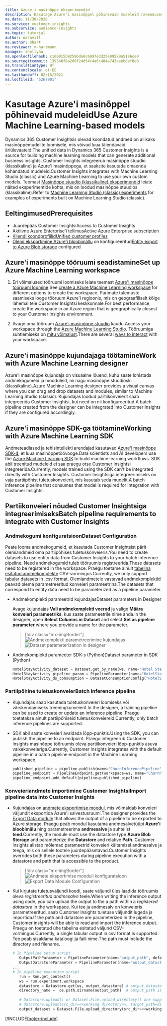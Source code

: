 ```yaml
---
title: Azure'i masinõppe eksperimendid
description: Kasutage Azure'i masinõppel põhinevaid mudeleid rakenduses Dynamics 365 Customer Insights.
ms.date: 11/30/2020
ms.service: customer-insights
ms.subservice: audience-insights
ms.topic: tutorial
author: naravill
ms.author: mhart
ms.reviewer: m-hartmann
manager: shellyha
ms.openlocfilehash: c166015b92596da0c6097e3d25e89579a5186ce0
ms.sourcegitcommit: 139548f8a2d0f24d54c4a6c404a743eeeb8ef8e0
ms.translationtype: HT
ms.contentlocale: et-EE
ms.lasthandoff: 02/15/2021
ms.locfileid: "5267901"
---
```

# <a name="use-azure-machine-learning-based-models"></a><span data-ttu-id="029ac-103">Kasutage Azure'i masinõppel põhinevaid mudeleid</span><span class="sxs-lookup"><span data-stu-id="029ac-103">Use Azure Machine Learning-based models</span></span>

<span data-ttu-id="029ac-104">Dynamics 365 Customer Insightsis olevad koondatud andmed on allikaks masinõppemudelite loomisele, mis võivad luua täiendavaid äriülevaateid.</span><span class="sxs-lookup"><span data-stu-id="029ac-104">The unified data in Dynamics 365 Customer Insights is a source for building machine learning models that can generate additional business insights.</span></span> <span data-ttu-id="029ac-105">Customer Insights integreerub masinõppe stuudio (klassikaline) ja Azure'i masinõppega, et saaksite kasutada omaenda kohandatud mudeleid.</span><span class="sxs-lookup"><span data-stu-id="029ac-105">Customer Insights integrates with Machine Learning Studio (classic) and Azure Machine Learning to use your own custom models.</span></span> <span data-ttu-id="029ac-106">Teemast [Masinõppe stuudio (klassikaline) eksperimendid](machine-learning-studio-experiments.md) leiate näited eksperimentide kohta, mis on loodud masinõppe stuudios (klassikaline).</span><span class="sxs-lookup"><span data-stu-id="029ac-106">Refer to [Machine Learning Studio (classic) experiments](machine-learning-studio-experiments.md) for examples of experiments built on Machine Learning Studio (classic).</span></span> 

## <a name="prerequisites"></a><span data-ttu-id="029ac-107">Eeltingimused</span><span class="sxs-lookup"><span data-stu-id="029ac-107">Prerequisites</span></span>

- <span data-ttu-id="029ac-108">Juurdepääs Customer Insightsi</span><span class="sxs-lookup"><span data-stu-id="029ac-108">Access to Customer Insights</span></span>
- <span data-ttu-id="029ac-109">Aktiivne Azure Enterprise'i tellimus</span><span class="sxs-lookup"><span data-stu-id="029ac-109">Active Azure Enterprise subscription</span></span>
- [<span data-ttu-id="029ac-110">Kliendi koondprofiilid</span><span class="sxs-lookup"><span data-stu-id="029ac-110">Unified customer profiles</span></span>](data-unification.md)
- <span data-ttu-id="029ac-111">[Olemi eksportimine Azure'i bloobimällu](export-azure-blob-storage.md) on konfigureeritud</span><span class="sxs-lookup"><span data-stu-id="029ac-111">[Entity export to Azure Blob storage](export-azure-blob-storage.md) configured</span></span>

## <a name="set-up-azure-machine-learning-workspace"></a><span data-ttu-id="029ac-112">Azure'i masinõppe tööruumi seadistamine</span><span class="sxs-lookup"><span data-stu-id="029ac-112">Set up Azure Machine Learning workspace</span></span>

1. <span data-ttu-id="029ac-113">Eri võimalused tööruumi loomiseks leiate teemast [Azure'i masinõppe tööruumi loomine](https://docs.microsoft.com/azure/machine-learning/concept-workspace#-create-a-workspace).</span><span class="sxs-lookup"><span data-stu-id="029ac-113">See [create a Azure Machine Learning workspace](https://docs.microsoft.com/azure/machine-learning/concept-workspace#-create-a-workspace) for different options to create the workspace.</span></span> <span data-ttu-id="029ac-114">Parimate tulemuste saamiseks looge tööruum Azure'i regioonis, mis on geograafiliselt kõige lähemal teie Customer Insightsi keskkonnale.</span><span class="sxs-lookup"><span data-stu-id="029ac-114">For best performance, create the workspace in an Azure region that is geographically closest to your Customer Insights environment.</span></span>

1. <span data-ttu-id="029ac-115">Avage oma tööruum [Azure'i masinõppe stuudio](https://ml.azure.com/) kaudu.</span><span class="sxs-lookup"><span data-stu-id="029ac-115">Access your workspace through the [Azure Machine Learning Studio](https://ml.azure.com/).</span></span> <span data-ttu-id="029ac-116">Tööruumiga suhtlemiseks on [mitu võimalust](https://docs.microsoft.com/azure/machine-learning/concept-workspace#tools-for-workspace-interaction).</span><span class="sxs-lookup"><span data-stu-id="029ac-116">There are several [ways to interact](https://docs.microsoft.com/azure/machine-learning/concept-workspace#tools-for-workspace-interaction) with your workspace.</span></span>

## <a name="work-with-azure-machine-learning-designer"></a><span data-ttu-id="029ac-117">Azure'i masinõppe kujundajaga töötamine</span><span class="sxs-lookup"><span data-stu-id="029ac-117">Work with Azure Machine Learning designer</span></span>

<span data-ttu-id="029ac-118">Azure'i masinõppe kujundaja on visuaalne lõuend, kuhu saate lohistada andmekogumeid ja mooduleid, nii nagu masinõppe stuudioski (klassikaline).</span><span class="sxs-lookup"><span data-stu-id="029ac-118">Azure Machine Learning designer provides a visual canvas where you can drag and drop datasets and modules, similar to Machine Learning Studio (classic).</span></span> <span data-ttu-id="029ac-119">Kujundajas loodud partiikonveierit saab integreerida Customer Insightsi, kui need on nii konfigureeritud.</span><span class="sxs-lookup"><span data-stu-id="029ac-119">A batch pipeline created from the designer can be integrated into Customer Insights if they are configured accordingly.</span></span> 
   
## <a name="working-with-azure-machine-learning-sdk"></a><span data-ttu-id="029ac-120">Azure'i masinõppe SDK-ga töötamine</span><span class="sxs-lookup"><span data-stu-id="029ac-120">Working with Azure Machine Learning SDK</span></span>

<span data-ttu-id="029ac-121">Andmeteadlased ja tehisintellekti arendajad kasutavad [Azure'i masinõppe SDK-d](https://docs.microsoft.com/python/api/overview/azure/ml/?view=azure-ml-py&preserve-view=true), et luua masinõppetöövooge.</span><span class="sxs-lookup"><span data-stu-id="029ac-121">Data scientists and AI developers use the [Azure Machine Learning SDK](https://docs.microsoft.com/python/api/overview/azure/ml/?view=azure-ml-py&preserve-view=true) to build machine learning workflows.</span></span> <span data-ttu-id="029ac-122">SDK abil treenitud mudeleid ei saa praegu otse Customer Insightsi integreerida.</span><span class="sxs-lookup"><span data-stu-id="029ac-122">Currently, models trained using the SDK can't be integrated directly with Customer Insights.</span></span> <span data-ttu-id="029ac-123">Customer Insightsiga integreerimiseks on vaja partiipõhist tuletuskonveierit, mis kasutab seda mudelit.</span><span class="sxs-lookup"><span data-stu-id="029ac-123">A batch inference pipeline that consumes that model is required for integration with Customer Insights.</span></span>

## <a name="batch-pipeline-requirements-to-integrate-with-customer-insights"></a><span data-ttu-id="029ac-124">Partiikonveieri nõuded Customer Insightsiga integreerimiseks</span><span class="sxs-lookup"><span data-stu-id="029ac-124">Batch pipeline requirements to integrate with Customer Insights</span></span>

### <a name="dataset-configuration"></a><span data-ttu-id="029ac-125">Andmekogumi konfiguratsioon</span><span class="sxs-lookup"><span data-stu-id="029ac-125">Dataset Configuration</span></span>

<span data-ttu-id="029ac-126">Peate looma andmekogumeid, et kasutada Customer Insightsist pärit olemiandmeid oma partiipõhises tuletuskonveieris.</span><span class="sxs-lookup"><span data-stu-id="029ac-126">You need to create datasets to use entity data from Customer Insights to your batch inference pipeline.</span></span> <span data-ttu-id="029ac-127">Need andmekogumid tuleb tööruumis registreerida.</span><span class="sxs-lookup"><span data-stu-id="029ac-127">These datasets need to be registered in the workspace.</span></span> <span data-ttu-id="029ac-128">Praegu toetame ainult [tabelina esitatud andmekomplekte](https://docs.microsoft.com/azure/machine-learning/how-to-create-register-datasets#tabulardataset) CSV-vormingus.</span><span class="sxs-lookup"><span data-stu-id="029ac-128">Currently, we only support [tabular datasets](https://docs.microsoft.com/azure/machine-learning/how-to-create-register-datasets#tabulardataset) in .csv format.</span></span> <span data-ttu-id="029ac-129">Olemiandmetele vastavad andmekomplektid peavad olema parametreeritud konveieri parameetrina.</span><span class="sxs-lookup"><span data-stu-id="029ac-129">The datasets that correspond to entity data need to be parameterized as a pipeline parameter.</span></span>
   
* <span data-ttu-id="029ac-130">Andmekomplekti parameetrid kujundajas</span><span class="sxs-lookup"><span data-stu-id="029ac-130">Dataset parameters in Designer</span></span>
   
     <span data-ttu-id="029ac-131">Avage kujundajas **Vali andmekomplekti veerud** ja valige **Määra konveieri parameetriks**, kus saate parameetrile nime anda.</span><span class="sxs-lookup"><span data-stu-id="029ac-131">In the designer, open **Select Columns in Dataset** and select **Set as pipeline parameter** where you provide a name for the parameter.</span></span>

     > [!div class="mx-imgBorder"]
     > <span data-ttu-id="029ac-132">![Andmekomplekti parametreerimine kujundajas](media/intelligence-designer-dataset-parameters.png "Andmekomplekti parametreerimine kujundajas")</span><span class="sxs-lookup"><span data-stu-id="029ac-132">![Dataset parameterization in designer](media/intelligence-designer-dataset-parameters.png "Dataset parameterization in designer")</span></span>
   
* <span data-ttu-id="029ac-133">Andmekomplekti parameeter SDK-s (Python)</span><span class="sxs-lookup"><span data-stu-id="029ac-133">Dataset parameter in SDK (Python)</span></span>
   
   ```python
   HotelStayActivity_dataset = Dataset.get_by_name(ws, name='Hotel Stay Activity Data')
   HotelStayActivity_pipeline_param = PipelineParameter(name="HotelStayActivity_pipeline_param", default_value=HotelStayActivity_dataset)
   HotelStayActivity_ds_consumption = DatasetConsumptionConfig("HotelStayActivity_dataset", HotelStayActivity_pipeline_param)
   ```

### <a name="batch-inference-pipeline"></a><span data-ttu-id="029ac-134">Partiipõhine tuletuskonveier</span><span class="sxs-lookup"><span data-stu-id="029ac-134">Batch inference pipeline</span></span>
  
* <span data-ttu-id="029ac-135">Kujundajas saab kasutada tuletuskonveieri loomiseks või värskendamiseks treeningkonveierit.</span><span class="sxs-lookup"><span data-stu-id="029ac-135">In the designer, a training pipeline can be used to create or update an inference pipeline.</span></span> <span data-ttu-id="029ac-136">Praegu toetatakse ainult partiipõhiseid tuletuskonveiereid.</span><span class="sxs-lookup"><span data-stu-id="029ac-136">Currently, only batch inference pipelines are supported.</span></span>

* <span data-ttu-id="029ac-137">SDK abil saate konveieri avaldada lõpp-punktis.</span><span class="sxs-lookup"><span data-stu-id="029ac-137">Using the SDK, you can publish the pipeline to an endpoint.</span></span> <span data-ttu-id="029ac-138">Praegu integreerub Customer Insights masinõppe tööruumis oleva partiikonveieri lõpp-punktis asuva vaikekonveieriga.</span><span class="sxs-lookup"><span data-stu-id="029ac-138">Currently, Customer Insights integrates with the default pipeline in a batch pipeline endpoint in the Machine Learning workspace.</span></span>
   
   ```python
   published_pipeline = pipeline.publish(name="ChurnInferencePipeline", description="Published Churn Inference pipeline")
   pipeline_endpoint = PipelineEndpoint.get(workspace=ws, name="ChurnPipelineEndpoint") 
   pipeline_endpoint.add_default(pipeline=published_pipeline)
   ```

### <a name="import-pipeline-data-into-customer-insights"></a><span data-ttu-id="029ac-139">Konveieriandmete importimine Customer Insightsi</span><span class="sxs-lookup"><span data-stu-id="029ac-139">Import pipeline data into Customer Insights</span></span>

* <span data-ttu-id="029ac-140">Kujundajas on [andmete eksportimise moodul](https://docs.microsoft.com/azure/machine-learning/algorithm-module-reference/export-data), mis võimaldab konveieri väljundit eksportida Azure'i salvestusruumi.</span><span class="sxs-lookup"><span data-stu-id="029ac-140">The designer provides the [Export Data module](https://docs.microsoft.com/azure/machine-learning/algorithm-module-reference/export-data) that allows the output of a pipeline to be exported to Azure storage.</span></span> <span data-ttu-id="029ac-141">Praegu peab moodul kasutama andmesalvetüüpi **Azure'i bloobimälu** ning parametreerima **andmesalve** ja suhtelist **teed**.</span><span class="sxs-lookup"><span data-stu-id="029ac-141">Currently, the module must use the datastore type **Azure Blob Storage** and parameterize the **Datastore** and relative **Path**.</span></span> <span data-ttu-id="029ac-142">Customer Insights alistab mõlemad parameetrid konveieri käitamisel andmesalve ja teega, mis on sellele tootele juurdepääsetavad.</span><span class="sxs-lookup"><span data-stu-id="029ac-142">Customer Insights overrides both these parameters during pipeline execution with a datastore and path that is accessible to the product.</span></span>
   > [!div class="mx-imgBorder"]
   > <span data-ttu-id="029ac-143">![Andmete eksportimise mooduli konfiguratsioon](media/intelligence-designer-importdata.png "Andmete eksportimise mooduli konfiguratsioon")</span><span class="sxs-lookup"><span data-stu-id="029ac-143">![Export Data Module Configuration](media/intelligence-designer-importdata.png "Export Data Module Configuration")</span></span>
   
* <span data-ttu-id="029ac-144">Kui kirjutate tuletusväljundi koodi, saate väljundi üles laadida tööruumis oleva *registreeritud andmesalve* teele.</span><span class="sxs-lookup"><span data-stu-id="029ac-144">When writing the inference output using code, you can upload the output to the a path within a *registered datastore* in the workspace.</span></span> <span data-ttu-id="029ac-145">Kui tee ja andmesalv on konveieris parametreeritud, saab Customer Insights tuletuse väljundit lugeda ja importida.</span><span class="sxs-lookup"><span data-stu-id="029ac-145">If the path and datastore are parameterized in the pipeline, Customer insights will be able to read and import the inference output.</span></span> <span data-ttu-id="029ac-146">Praegu on toetatud ühe tabelina esitatud väljund CSV-vormingus.</span><span class="sxs-lookup"><span data-stu-id="029ac-146">Currently, a single tabular output in csv format is supported.</span></span> <span data-ttu-id="029ac-147">Tee peab sisaldama kataloogi ja faili nime.</span><span class="sxs-lookup"><span data-stu-id="029ac-147">The path must include the directory and filename.</span></span>

   ```python
   # In Pipeline setup script
      OutputPathParameter = PipelineParameter(name="output_path", default_value="HotelChurnOutput/HotelChurnOutput.csv")
      OutputDatastoreParameter = PipelineParameter(name="output_datastore", default_value="workspaceblobstore")
   ...
   # In pipeline execution script
      run = Run.get_context()
      ws = run.experiment.workspace
      datastore = Datastore.get(ws, output_datastore) # output_datastore is parameterized
      directory_name =  os.path.dirname(output_path)  # output_path is parameterized.
      
      # Datastore.upload() or Dataset.File.upload_directory() are supported methods to uplaod the data
      # datastore.upload(src_dir=<<working directory>>, target_path=directory_name, overwrite=False, show_progress=True)
      output_dataset = Dataset.File.upload_directory(src_dir=<<working directory>>, target = (datastore, directory_name)) # Remove trailing "/" from directory_name
   ```


[!INCLUDE[footer-include](../includes/footer-banner.md)]